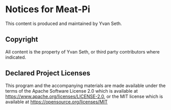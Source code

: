 # Notices for Meat-Pi

This content is produced and maintained by Yvan Seth.

## Copyright

All content is the property of Yvan Seth, or third party contributors where
indicated.

## Declared Project Licenses

This program and the accompanying materials are made available under the terms
of the Apache Software License 2.0 which is available at
https://www.apache.org/licenses/LICENSE-2.0, or the MIT license which is
available at https://opensource.org/licenses/MIT

